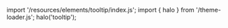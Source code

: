 <!--
type: template
name: tooltip
-->

import '/resources/elements/tooltip/index.js';
import { halo } from '/theme-loader.js';
halo('tooltip');
